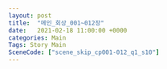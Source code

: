 ```yaml
---
layout: post
title:  "메인_회상_001~012장"
date:   2021-02-18 11:00:00 +0000
categories: Main
Tags: Story Main
SceneCode: ["scene_skip_cp001-012_q1_s10"]
---
```

